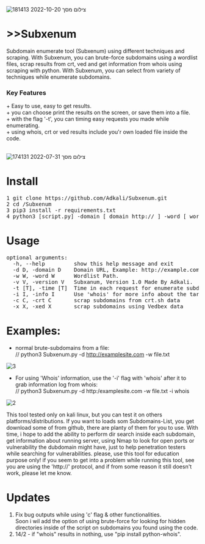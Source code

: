 ![צילום מסך 2022-10-20 181413](https://user-images.githubusercontent.com/90532971/196989261-49182e3d-b45a-4b17-80db-3699ac67274f.png)

# >>Subxenum
Subdomain enumerate tool (Subxenum) using different techniques and scraping.
With Subxenum, you can brute-force subdomains using a wordlist files, scrap results from crt, ved and get information from whois using scraping with python.
With Subxenum, you can select from variety of techniques while enumerate subdomains.
<br>

<h3>Key Features</h3>
+ Easy to use, easy to get results.<br>
+ you can choose print the results on the screen, or save them into a file.<br>
+ with the flag '-t', you can timing easy requests you made while enumerating.<br>
+ using whois, crt or ved results include you'r own loaded file inside the code.<br>
<br>

![צילום מסך 2022-07-31 174131](https://user-images.githubusercontent.com/90532971/182031590-c70133d9-99a7-4cc1-b639-cac9dccaa32f.png)

# Install
<pre>
1 git clone https://github.com/Adkali/Subxenum.git
2 cd /Subxenum 
3 pip3 install -r requirements.txt
4 python3 [script.py] -domain [ domain http:// ] -word [ wordlist.txt ] 
</pre>
# Usage
<pre>
optional arguments:
  -h, --help         show this help message and exit
  -d D, -domain D    Domain URL, Example: http://example.com
  -w W, -word W      Wordlist Path.
  -v V, -version V   Subxanum, Version 1.0 Made By Adkali.
  -t [T], -time [T]  Time in each request for enumerate subdomains.
  -i I, -info I      Use 'whois' for more info about the target.
  -c C, -crt C       scrap subdomains from crt.sh data
  -x X, -xed X       scrap subdomains using Vedbex data
</pre>

# Examples:
* normal brute-subdomains from a file:<br>
// python3 Subxenum.py -d http://examplesite.com -w file.txt

![3](https://user-images.githubusercontent.com/90532971/182032263-d53eaf31-ce4c-4892-90be-234d3b769999.png)

* For using 'Whois' information, use the '-i' flag with 'whois' after it to grab information log from whois:<br>
// python3 Subxenum.py -d http:/examplesite.com -w file.txt -i whois

![2](https://user-images.githubusercontent.com/90532971/182032070-379dca31-52ca-4d1c-8528-a7dcc20c5698.png)
<br>

This tool tested only on kali linux, but you can test it on others platforms/distributions.
If you want to loads som Subdomains-List, you get download some of from github, there are planty of them for you to use.
With time, i hope to add the ability to perform dir search inside each subdomain, get information about running server, using Nmap to look
for open ports or vulnerability the dubdomain might have, just to help penetration testers while searching for vulnerabilities.
please, use this tool for education purpose only! if you seem to get into a problem while running this tool, see you are using the 'http://' protocol, and if from some reason it still doesn't work, please let me know.

# Updates
1. Fix bug outputs while using 'c' flag & other functionalities.<br> Soon i wil add the option of using brute-force for looking for hidden directories inside of the script on subdomains you found using the code.
2. 14/2 - if "whois" results in nothing, use "pip install python-whois".
